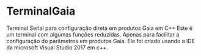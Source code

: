 # TerminalGaia
Terminal Serial para configuração direta em produtos Gaia em C++
Este é um terminal com algumas funções reduzidas. Apenas para facilitar a configuração do parâmetros em produtos Gaia. Ele foi criado usando a IDE da microsoft Visual Studio 2017 em c++.


